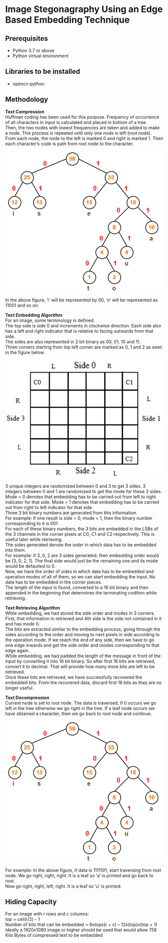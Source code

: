 # Image Stegonagraphy Using an Edge Based Embedding Technique
## Prerequisites
- Python 3.7 or above
- Python virtual environment

## Libraries to be installed
- opencv-python

## Methodology
<b>Text Compression</b><br>
Huffman coding has been used for this purpose. Frequency of occurrence of all characters in input is calculated and placed in bottom of a tree.
<br>Then, the two nodes with lowest frequencies are taken and added to make a node. This process is repeated until only one node is left (root node).
<br>From each node, the node to the left is marked 0 and right is marked 1. Then each character’s code is path from root node to the character.

![Huffman Coding](images/huffman.PNG)

In the above figure, ‘i’ will be represented by 00, ‘o’ will be represented as 11001 and so on.

<b>Text Embedding Algorithm</b><br>
For an image, some terminology is defined.
<br>The top side is side 0 and increments in clockwise direction. Each side also has a left and right indicator that is relative to facing outwards from that side.
<br>The sides are also represented in 2 bit binary as 00, 01, 10 and 11.
<br>Three corners starting from top left corner are marked as 0, 1 and 2 as seen in the figure below.

![Image Terminology](images/imgTerms.PNG)

3 unique integers are randomized between 0 and 3 to get 3 sides. 3 integers between 0 and 1 are randomized to get the mode for these 3 sides.
<br>Mode = 0 denotes that embedding has to be carried out from left to right indicator for that side. Mode = 1 denotes that embedding has to be carried out from right to left indicator for that side.
<br>Three 3 bit binary numbers are generated from this information.
<br>For example: if one result is side = 0, mode = 1, then the binary number corresponding to it is 001
<br>For each of these binary numbers, the 3 bits are embedded in the LSBs of the 3 channels in the corner pixels at C0, C1 and C2 respectively. This is useful later while retrieving.
<br>The sides generated denote the order in which data has to be embedded into them.
<br>For example: if 3, 0, 2 are 3 sides generated; then embedding order would be [3, 0, 2, 1]. The final side would just be the remaining one and its mode would be defaulted to 0.
<br>Now, we have the order of sides in which data has to be embedded and operation modes of all of them, so we can start embedding the input. No data has to be embedded in the corner pieces.
<br>The length of the input is found, converted to a 16 bit binary and then appended in the beginning that determines the terminating codition while retrieving.

<b>Text Retrieving Algorithm</b><br>
While embedding, we had stored the side order and modes in 3 corners. First, that information in retrieved and 4th side is the side not contained in it and has mode 0.
<br>The bits are extracted similar to the embedding process, going through the sides according to the order and moving to next pixels in side according to the operation mode. If we reach the end of any side, then we have to go one edge inwards and get the side order and modes corresponding to that edge again.
<br>While embedding, we had padded the length of the message in front of the input by converting it into 16 bit binary. So after first 16 bits are retrieved, convert it to decimal. That will provide how many more bits are left to be retrieved.
<br>Once these bits are retrieved, we have successfully recovered the embedded bits. From the recovered data, discard first 16 bits as they are no longer useful.

<b>Text Decompression</b><br>
Current node is set to root node. The data is traversed, if 0 occurs we go left in the tree otherwise we go right in the tree. If a leaf node occurs we have obtained a character, then we go back to root node and continue.

![Image Terminology](images/huffman.PNG)

For example: In the above figure, if data is 1111101, start traversing from root node. We go right, right, right. It is a leaf so ‘a’ is printed and go back to root. <br>Now go right, right, left, right. It is a leaf so ‘u’ is printed.

## Hiding Capacity
For an image with r rows and c columns:
<br>top = ceil(r/2) - 1
<br>Number of bits that can be embedded = 6xtopx(r + c) – 12x(top)x(top + 1)
<br>Ideally a 1920x1080 image or higher should be used that would allow 758 Kilo Bytes of compressed text to be embedded
